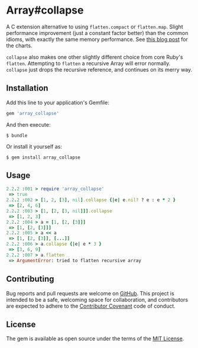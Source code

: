 # Array#collapse

A C extension alternative to using `flatten.compact` or `flatten.map`.
Slight performance improvement (just a constant factor better) than the
common idioms, with exactly the same memory performance. See [this blog
post](http://mooreniemi.github.io/2016/09/15/flatten.html) for the charts.

`collapse` also makes one other slightly different choice from core Ruby's
`flatten`. Attempting to `flatten` a recursive Array will error normally.
`collapse` just drops the recursive reference, and continues on its merry
way.

## Installation

Add this line to your application's Gemfile:

```ruby
gem 'array_collapse'
```

And then execute:

    $ bundle

Or install it yourself as:

    $ gem install array_collapse

## Usage

```ruby
2.2.2 :001 > require 'array_collapse'
 => true
2.2.2 :002 > [1, 2, [3], nil].collapse {|e| e.nil? ? e : e * 2 }
 => [2, 4, 6]
2.2.2 :003 > [1, [2, [3, nil]]].collapse
 => [1, 2, 3]
2.2.2 :004 > a = [1, [2, [3]]]
 => [1, [2, [3]]]
2.2.2 :005 > a << a
 => [1, [2, [3]], [...]]
2.2.2 :006 > a.collapse {|e| e * 3 }
 => [3, 6, 9]
2.2.2 :007 > a.flatten
 => ArgumentError: tried to flatten recursive array
```

## Contributing

Bug reports and pull requests are welcome on
[GitHub](https://github.com/mooreniemi/array_collapse). This project is
intended to be a safe, welcoming space for collaboration, and contributors
are expected to adhere to the [Contributor
Covenant](http://contributor-covenant.org) code of conduct.


## License

The gem is available as open source under the terms of the [MIT License](http://opensource.org/licenses/MIT).
